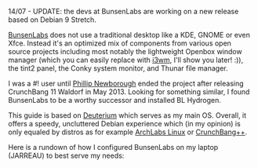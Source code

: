 14/07 - UPDATE: the devs at BunsenLabs are working on a new release based on Debian 9 Stretch.

[BunsenLabs](https://www.bunsenlabs.org/) does not use a traditional desktop like a KDE, GNOME or even Xfce. Instead it's an optimized mix of components from various open source projects including most notably the lightweight Openbox window manager (which you can easily replace with [i3wm](https://i3wm.org/), I'll show you later! :)), the tint2 panel, the Conky system monitor, and Thunar file manager. 

I was a #! user until [Phillip Newborough](https://corenominal.org) ended the project after releasing CrunchBang 11 Waldorf in May 2013. Looking for something similar, I found BunsenLabs to be a worthy successor and installed BL Hydrogen. 

This guide is based on [Deuterium](https://www.bunsenlabs.org/installation.html#downloads) which serves as my main OS. Overall, it offers a speedy, uncluttered Debian experience which (in my opinion) is only equaled by distros as for example [ArchLabs Linux](https://archlabsblog.wordpress.com/) or [CrunchBang++](https://www.crunchbangplusplus.org/).

Here is a rundown of how I configured BunsenLabs on my laptop (JARREAU) to best serve my needs:
